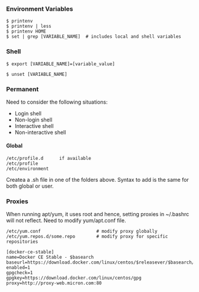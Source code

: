 ### Environment Variables

```console
$ printenv
$ printenv | less
$ printenv HOME
$ set | grep [VARIABLE_NAME]  # includes local and shell variables
```

### Shell

```console
$ export [VARIABLE_NAME]=[variable_value]

$ unset [VARIABLE_NAME]
```

### Permanent

Need to consider the following situations:

- Login shell
- Non-login shell
- Interactive shell
- Non-interactive shell

#### Global

```
/etc/profile.d      if available
/etc/profile
/etc/environment
```

Createa a .sh file in one of the folders above. Syntax to add is the same for both global or user.

### Proxies

When running apt/yum, it uses root and hence, setting proxies in ~/.bashrc will not reflect. Need to modify yum/apt.conf file.

```
/etc/yum.conf                     # modify proxy globally
/etc/yum.repos.d/some.repo        # modify proxy for specific repositories
```

```
[docker-ce-stable]
name=Docker CE Stable - $basearch
baseurl=https://download.docker.com/linux/centos/$releasever/$basearch/stable
enabled=1
gpgcheck=1
gpgkey=https://download.docker.com/linux/centos/gpg
proxy=http://proxy-web.micron.com:80
```
